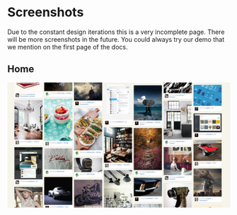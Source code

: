 # Screenshots

Due to the constant design iterations this is a very incomplete page. There
will be more screenshots in the future. You could always try our demo that
we mention on the first page of the docs.

## Home

![Home](imgs/screenshot.png)
